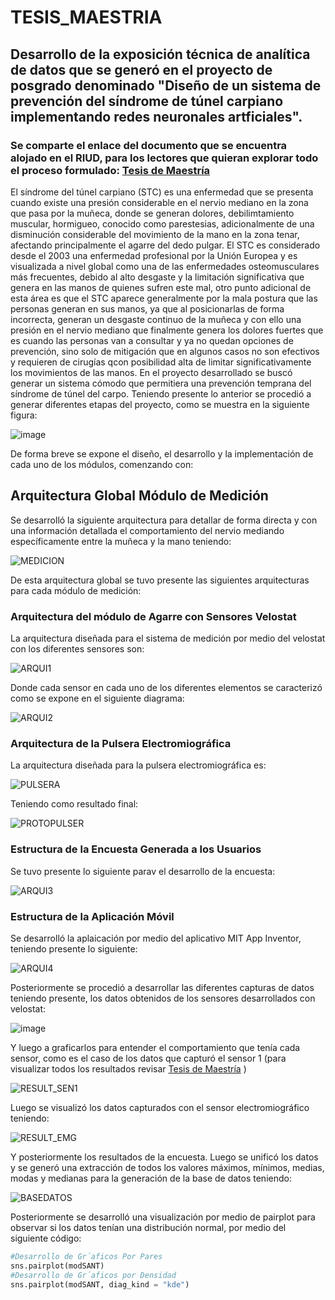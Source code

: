 # TESIS_MAESTRIA

## **Desarrollo de la exposición técnica de analítica de datos que se generó en el proyecto de posgrado denominado "Diseño de un sistema de prevención del síndrome de túnel carpiano implementando redes neuronales artficiales"**. 

### **Se comparte el enlace del documento que se encuentra alojado en el RIUD, para los lectores que quieran explorar todo el proceso formulado: [Tesis de Maestría](https://repository.udistrital.edu.co/items/34589746-cb5e-4336-9f70-668bf60ea23b)**


El síndrome del túnel carpiano (STC) es una enfermedad que se presenta cuando existe una presión considerable en el nervio mediano en la zona que pasa por la muñeca, donde se generan dolores, debilimtamiento muscular, hormigueo, conocido como parestesias, adicionalmente de una disminución considerable del movimiento de la mano en la zona tenar, afectando principalmente el agarre del dedo pulgar. El STC es considerado desde el 2003 una enfermedad profesional por la Unión Europea y es visualizada a nivel global como una de las enfermedades osteomusculares más frecuentes, debido al alto desgaste y la limitación significativa que genera en las manos de  quienes sufren este mal, otro punto adicional de esta área es que el STC aparece generalmente por la mala postura que las personas generan en sus manos, ya que al posicionarlas de forma incorrecta, generan un desgaste continuo de la muñeca y con ello una presión en el nervio mediano que finalmente genera los dolores fuertes que es cuando las personas van a consultar y ya no quedan opciones de prevención, sino solo de mitigación que en algunos casos no son efectivos y requieren de cirugías qcon posibilidad alta de limitar significativamente los movimientos de las manos. En el proyecto desarrollado se buscó generar un sistema cómodo que permitiera una prevención temprana del síndrome de túnel del carpo. Teniendo presente lo anterior se procedió a generar diferentes etapas del proyecto, como se muestra en la siguiente figura:

![image](https://github.com/user-attachments/assets/ae64cd7c-83da-4094-8fc0-b3e25ac658b5)

De forma breve se expone el diseño, el desarrollo y la implementación de cada uno de los módulos, comenzando con:
## Arquitectura Global Módulo de Medición 

Se desarrolló la siguiente arquitectura para detallar de forma directa y con una información detallada el comportamiento del nervio mediando específicamente entre la muñeca y la mano teniendo:

![MEDICION](https://github.com/user-attachments/assets/601a66ee-59b1-4b53-adb2-a08946b5d95f)

De esta arquitectura global se tuvo presente las siguientes arquitecturas para cada módulo de medición:

### Arquitectura del módulo de Agarre con Sensores Velostat

La arquitectura diseñada para el sistema de medición por medio del velostat con los diferentes sensores son:

![ARQUI1](https://github.com/user-attachments/assets/361ccb95-2d5c-4410-a086-1b6830d34d25)

Donde cada sensor en cada uno de los diferentes elementos se caracterizó como se expone en el siguiente diagrama:

![ARQUI2](https://github.com/user-attachments/assets/99508507-f82c-4db3-8dce-d01c48bcbeef)

### Arquitectura de la Pulsera Electromiográfica

La arquitectura diseñada para la pulsera electromiográfica es:

![PULSERA](https://github.com/user-attachments/assets/cdcc23e7-cf1f-4587-adaa-1b3eb543135d)

Teniendo como resultado final:

![PROTOPULSER](https://github.com/user-attachments/assets/9da7cdde-a9ba-4509-96e7-d46d246852c5)

### Estructura de la Encuesta Generada a los Usuarios

Se tuvo presente lo siguiente parav el desarrollo de la encuesta:

![ARQUI3](https://github.com/user-attachments/assets/eebef870-fa06-4405-ba83-4fcbec45e108)

### Estructura de la Aplicación Móvil

Se desarrolló la aplaicación por medio del aplicativo MIT App Inventor, teniendo presente lo siguiente:

![ARQUI4](https://github.com/user-attachments/assets/15425ad8-0f64-4621-b125-99693b95b3c0)

Posteriormente se procedió a desarrollar las diferentes capturas de datos teniendo presente, los datos obtenidos de los sensores desarrollados con velostat:

![image](https://github.com/user-attachments/assets/5f6d9f01-387f-49b3-826a-103557723ab4)

Y luego a graficarlos para entender el comportamiento que tenía cada sensor, como es el caso de los datos que capturó el sensor 1 (para visualizar todos los resultados revisar [Tesis de Maestría](https://repository.udistrital.edu.co/items/34589746-cb5e-4336-9f70-668bf60ea23b) )

![RESULT_SEN1](https://github.com/user-attachments/assets/148d3ff1-ba04-4bba-9109-4c9522202303)

Luego se visualizó los datos capturados con el sensor electromiográfico teniendo:

![RESULT_EMG](https://github.com/user-attachments/assets/2c4fb93a-304e-4cb2-9fd0-136ae5960c0d)

Y posteriormente los resultados de la encuesta. Luego se unificó los datos y se generó una extracción de todos los valores máximos, mínimos, medias, modas y medianas para la generación de la base de datos teniendo:

![BASEDATOS](https://github.com/user-attachments/assets/358dfe7a-8e8c-40c6-ba00-0dec956d8eda)

Posteriormente se desarrolló una visualización por medio de pairplot para observar si los datos tenían una distribución normal, por medio del siguiente código:

```python
#Desarrollo de Gr´aficos Por Pares
sns.pairplot(modSANT)
#Desarrollo de Gr´aficos por Densidad
sns.pairplot(modSANT, diag_kind = "kde")
```


















